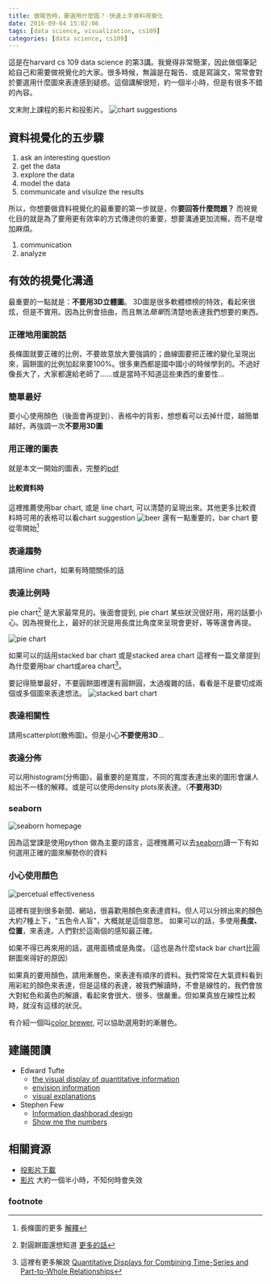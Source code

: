 ```yaml
---
title: 做報告時，要選用什麼圖？-快速上手資料視覺化
date: 2016-09-04 15:02:06
tags: [data science, visualization, cs109]
categories: [data science, cs109]
---
```


這是在harvard cs 109 data science 的第3講。我覺得非常簡潔，因此做個筆記給自己和需要做視覺化的大家。很多時候，無論是在報告、或是寫論文，常常會對於要選用什麼圖來表達感到疑惑。這個講解很短，約一個半小時，但是有很多不錯的內容。

文末附上課程的影片和投影片。
![chart suggestions](https://dl.dropboxusercontent.com/u/22163115/Selection_008.png)

<!--more-->
## 資料視覺化的五步驟
1. ask an interesting question
2. get the data
3. explore the data
4. model the data
5. communicate and visulize the results

所以，你想要做資料視覺化的最重要的第一步就是，你**要回答什麼問題？**
而視覺化目的就是為了要用更有效率的方式傳達你的重要，想要溝通更加流暢，而不是增加麻煩。
1. communication
2. analyze

## 有效的視覺化溝通
最重要的一點就是：**不要用3D立體圖**。
3D圖是很多軟體標榜的特效，看起來很炫，但是不實用。因為比例會扭曲，而且無法*簡單*而清楚地表達我們想要的東西。

### 正確地用圖說話
長條圖就要正確的比例，不要故意放大要強調的；曲線圖要把正確的變化呈現出來，圓餅圖的比例加起來要100%。很多東西都是國中國小的時候學到的。不過好像長大了，大家都還給老師了……或是當時不知道這些東西的重要性…

### 簡單最好
要小心使用顏色（後面會再提到）、表格中的背影，想想看可以去掉什麼，越簡單越好。再強調一次**不要用3D圖**

### 用正確的圖表
就是本文一開始的圖表，完整的[pdf](http://extremepresentation.typepad.com/blog/files/choosing_a_good_chart.pdf)

#### 比較資料時
這裡推薦使用bar chart, 或是 line chart, 可以清楚的呈現出來。其他更多比較資料時可用的表格可以看chart suggestion
![beer](https://dl.dropboxusercontent.com/u/22163115/Selection_009.png)
還有一點重要的，bar chart 要從零開始[^1]
### 表達趨勢
請用line chart，如果有時間關係的話

### 表達比例時
pie chart[^2] 是大家最常見的。後面會提到, pie chart 某些狀況很好用，用的話要小心。因為視覺化上，最好的狀況是用長度比角度來呈現會更好，等等還會再提。

![pie chart](http://eagerpies.com/wp-content/uploads/2013/04/Screen-shot-2013-04-01-at-12.51.21-AM.png)


如果可以的話用stacked bar chart 或是stacked area chart
這裡有一篇文章提到為什麼要用bar chart或area chart[^3]。

要記得簡單最好，不要圓餅圖裡還有圓餅圓，太過複雜的話，看看是不是要切成兩個或多個圖來表達想法。
![stacked bart chart](https://dl.dropboxusercontent.com/u/22163115/Selection_010.png)

### 表達相關性

請用scatterplot(散佈圖)。但是小心**不要使用3D**…

### 表達分佈

可以用histogram(分佈圖)，最重要的是寬度，不同的寬度表達出來的圖形會讓人給出不一樣的解釋。或是可以使用density plots來表達。（**不要用3D**)

### seaborn
![seaborn homepage](https://dl.dropboxusercontent.com/u/22163115/Selection_013.png)

因為這堂課是使用python 做為主要的語言，這裡推薦可以去[seaborn](http://web.stanford.edu/~mwaskom/software/seaborn/tutorial/distributions.html)讀一下有如何選用正確的圖來解勢你的資料

### 小心使用顏色
![percetual effectiveness](https://dl.dropboxusercontent.com/u/22163115/Selection_012.png)

這裡有提到很多新聞、網站，很喜歡用顏色來表達資料。但人可以分辨出來的顏色大約7種上下，"五色令人盲"，大概就是這個意思。
如果可以的話，多使用**長度、位置**，來表達。人們對於這兩個的感知最正確。

如果不得已再來用的話，選用面積或是角度。（這也是為什麼stack bar chart比圓餅圖來得好的原因）

如果真的要用顏色，請用漸層色，來表達有順序的資料。我們常常在大氣資料看到用彩紅的顏色來表達，但是這樣的表達，被我們解讀時，不會是線性的，我們會放大對紅色和黃色的解讀，看起來會很大、很多、很嚴重。但如果真放在線性比較時，就沒有這樣的狀況。

有介紹一個叫[color brewer](http://colorbrewer2.org/), 可以協助選用對的漸層色。



## 建議閱讀
- Edward Tufte
  - [the visual display of quantitative information](https://www.amazon.com/Visual-Display-Quantitative-Information/dp/0961392142/ref=la_B000APET3Y_1_1?s=books&ie=UTF8&qid=1472972271&sr=1-1)
  - [envision information](https://www.amazon.com/Envisioning-Information-Edward-R-Tufte/dp/0961392118/ref=la_B000APET3Y_1_2?s=books&ie=UTF8&qid=1472972271&sr=1-2)
  - [visual explanations](https://www.amazon.com/Visual-Explanations-Quantities-Evidence-Narrative/dp/0961392126/ref=la_B000APET3Y_1_3?s=books&ie=UTF8&qid=1472972271&sr=1-3)
- Stephen Few
  <!-- - [Now you see it](https://www.amazon.com/Now-You-See-Visualization-Quantitative/dp/0970601980/ref=la_B001H6IQ5M_1_2?s=books&ie=UTF8&qid=1472972384&sr=1-2) -->
  - [Information dashborad design](https://www.amazon.com/Information-Dashboard-Design-At---Glance/dp/1938377001/ref=la_B001H6IQ5M_1_3?s=books&ie=UTF8&qid=1472972384&sr=1-3)
  - [Show me the numbers](https://www.amazon.com/Show-Me-Numbers-Designing-Enlighten/dp/0970601972/ref=la_B001H6IQ5M_1_1?s=books&ie=UTF8&qid=1472972384&sr=1-1)

## 相關資源
- [投影片下載](https://github.com/cs109/2015/raw/master/Lectures/03-EDA.pdf)
- [影片](https://matterhorn.dce.harvard.edu/engage/player/watch.html?id=a4e81697-fd86-415c-9b29-c14ea7ec15f2) 大約一個半小時，不知何時會失效
### footnote
[^1]: 長條圖的更多 [解釋](http://flowingdata.com/2015/08/31/bar-chart-baselines-start-at-zero/)
[^2]: 對圓餅圖還想知道 [更多的話](http://eagerpies.com/)
[^3]: 這裡有更多解說 [Quantitative Displays for Combining
Time-Series and Part-to-Whole Relationships](http://www.perceptualedge.com/articles/visual_business_intelligence/displays_for_combining_time-series_and_part-to-whole.pdf)
